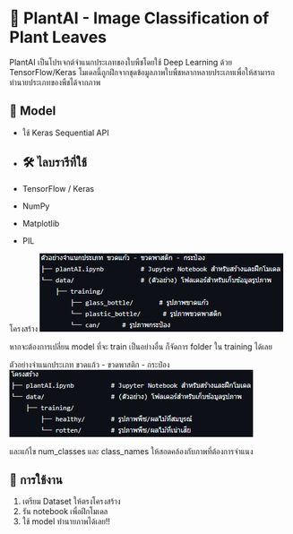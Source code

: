# 🌿 PlantAI - Image Classification of Plant Leaves

PlantAI เป็นโปรเจกต์จำแนกประเภทของใบพืชโดยใช้ Deep Learning ด้วย TensorFlow/Keras โมเดลนี้ถูกฝึกจากชุดข้อมูลภาพใบพืชหลากหลายประเภทเพื่อให้สามารถทำนายประเภทของพืชได้จากภาพ

## 🧠 Model
- ใช้ Keras Sequential API

- ## 🛠️ ไลบรารีที่ใช้
- TensorFlow / Keras
- NumPy
- Matplotlib
- PIL

โครงสร้าง
![Image Alt](https://github.com/th0mas000/AI-Plant/blob/75055e18d3f1a3c4cb8f805e14af1e2beca9cfa5/path_example1.png)

หากจะต้องการเปลี่ยน model ที่จะ train เป็นอย่างอื่น ก็จัดการ folder ใน training ได้เลย

ตัวอย่างจำแนกประเภท ขวดแก้ว - ขวดพาสติก - กระป๋อง
![Image Alt](https://github.com/th0mas000/AI-Plant/blob/75055e18d3f1a3c4cb8f805e14af1e2beca9cfa5/path_example2.png)



และแก้ไข num_classes และ class_names ให้สอดคล้องกับภาพที่ต้องการจำแนง

## 🚀 การใช้งาน
1. เตรียม Dataset ให้ตรงโครงสร้าง
2. รัน notebook เพื่อฝึกโมเดล
3. ใช้ model ทำนายภาพได้เลย!!


